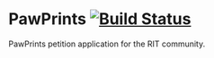 # PawPrints [![Build Status](https://travis-ci.org/ritstudentgovernment/PawPrints.svg?branch=master)](https://travis-ci.org/ritstudentgovernment/PawPrints)
PawPrints petition application for the RIT community.
